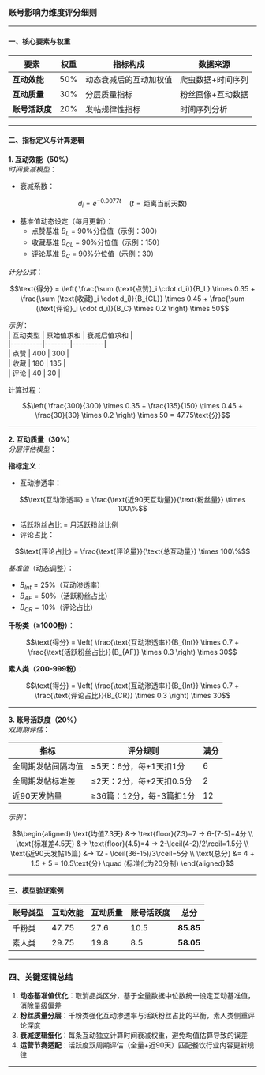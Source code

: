 ### 账号影响力维度评分细则

---

#### **一、核心要素与权重**  
| 要素          | 权重 | 指标构成 | 数据来源 |  
|---------------|------|----------|----------|  
| **互动效能**  | 50%  | 动态衰减后的互动加权值 | 爬虫数据+时间序列 |  
| **互动质量**  | 30%  | 分层质量指标 | 粉丝画像+互动数据 |  
| **账号活跃度**| 20%  | 发帖规律性指标 | 时间序列分析 |  

---

#### **二、指标定义与计算逻辑**  

**1. 互动效能（50%）**  
*时间衰减模型*：  
- 衰减系数：
```math
d_i = e^{-0.0077t} \quad (t=\text{距离当前天数})
```
- 基准值动态设定（每月更新）：  
  - 点赞基准 $B_L$ = 90%分位值（示例：300）  
  - 收藏基准 $B_{CL}$ = 90%分位值（示例：150）  
  - 评论基准 $B_C$ = 90%分位值（示例：30）  

*计分公式*：  
```math
\text{得分} = \left( \frac{\sum (\text{点赞}_i \cdot d_i)}{B_L} \times 0.35 + \frac{\sum (\text{收藏}_i \cdot d_i)}{B_{CL}} \times 0.45 + \frac{\sum (\text{评论}_i \cdot d_i)}{B_C} \times 0.2 \right) \times 50
```

*示例*：  
| 互动类型 | 原始值求和 | 衰减后值求和 |  
|----------|--------|----------|  
| 点赞     | 400    | 300      |  
| 收藏     | 180    | 135      |  
| 评论     | 40     | 30       |  

计算过程：  
```math
\left( \frac{300}{300} \times 0.35 + \frac{135}{150} \times 0.45 + \frac{30}{30} \times 0.2 \right) \times 50 = 47.75\text{分}
```

---

**2. 互动质量（30%）**  
*分层评估模型*：  

**指标定义**：  
- 互动渗透率：
```math
\text{互动渗透率} = \frac{\text{近90天互动量}}{\text{粉丝量}} \times 100\%
```
- 活跃粉丝占比 = 月活跃粉丝比例  
- 评论占比：
```math
\text{评论占比} = \frac{\text{评论量}}{\text{总互动量}} \times 100\%
```

*基准值*（动态调整）：  
- $B_{Int}=25\%$（互动渗透率）  
- $B_{AF}=50\%$（活跃粉丝占比）  
- $B_{CR}=10\%$（评论占比）  

**千粉类（≥1000粉）**：  
```math
\text{得分} = \left( \frac{\text{互动渗透率}}{B_{Int}} \times 0.7 + \frac{\text{活跃粉丝占比}}{B_{AF}} \times 0.3 \right) \times 30
```

**素人类（200-999粉）**：  
```math
\text{得分} = \left( \frac{\text{互动渗透率}}{B_{Int}} \times 0.7 + \frac{\text{评论占比}}{B_{CR}} \times 0.3 \right) \times 30
```

---

**3. 账号活跃度（20%）**  
*双周期评估*：  

| 指标               | 评分规则                    | 满分 |  
|--------------------|-----------------------------|------|  
| 全周期发帖间隔均值 | ≤5天：6分，每+1天扣1分      | 6    |  
| 全周期发帖标准差   | ≤2天：2分，每+2天扣0.5分    | 2    |  
| 近90天发帖量       | ≥36篇：12分，每-3篇扣1分    | 12   |  

*示例*：  
```math
\begin{aligned}
\text{均值7.3天} &→ \text{floor}(7.3)=7 → 6-(7-5)=4分 \\
\text{标准差4.5天} &→ \text{floor}(4.5)=4 → 2-\lceil(4-2)/2\rceil=1.5分 \\
\text{近90天发帖15篇} &→ 12 - \lceil(36-15)/3\rceil=5分 \\
\text{总分} &= 4 + 1.5 + 5 = 10.5\text{分} \quad (标准化为20分制)
\end{aligned}
```

---

#### **三、模型验证案例**  
| 账号类型 | 互动效能 | 互动质量 | 账号活跃度 | 总分    |  
|----------|----------|----------|------------|---------|  
| 千粉类   | 47.75    | 27.6     | 10.5       | **85.85** |  
| 素人类   | 29.75    | 19.8     | 8.5        | **58.05** |  

---

### **四、关键逻辑总结**  
1. **动态基准值优化**：取消品类区分，基于全量数据中位数统一设定互动基准值，消除量级偏差  
2. **粉丝质量分层**：千粉类强化互动渗透率与活跃粉丝占比的平衡，素人类侧重评论深度  
3. **衰减逻辑细化**：每条互动独立计算时间衰减权重，避免均值估算导致的误差  
4. **运营节奏适配**：活跃度双周期评估（全量+近90天）匹配餐饮行业内容更新规律  

---
